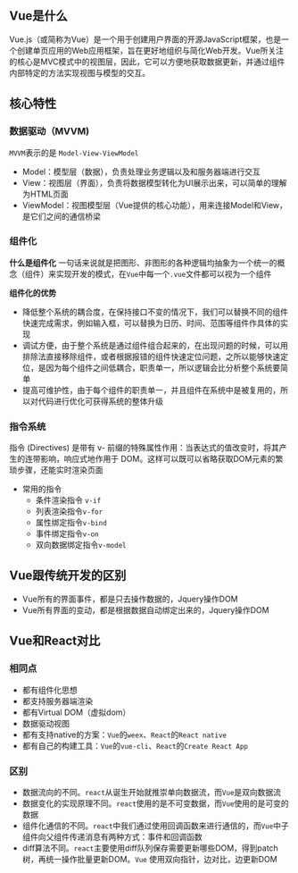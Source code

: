 ## Vue是什么
Vue.js（或简称为Vue）是一个用于创建用户界面的开源JavaScript框架，也是一个创建单页应用的Web应用框架，旨在更好地组织与简化Web开发。Vue所关注的核心是MVC模式中的视图层，因此，它可以方便地获取数据更新，并通过组件内部特定的方法实现视图与模型的交互。
## 核心特性
### 数据驱动（MVVM)
`MVVM`表示的是 `Model-View-ViewModel`
- Model：模型层（数据），负责处理业务逻辑以及和服务器端进行交互
- View：视图层（界面），负责将数据模型转化为UI展示出来，可以简单的理解为HTML页面
- ViewModel：视图模型层（Vue提供的核心功能），用来连接Model和View，是它们之间的通信桥梁
### 组件化
**什么是组件化**
一句话来说就是把图形、非图形的各种逻辑均抽象为一个统一的概念（组件）来实现开发的模式，在`Vue`中每一个`.vue`文件都可以视为一个组件

**组件化的优势**
- 降低整个系统的耦合度，在保持接口不变的情况下，我们可以替换不同的组件快速完成需求，例如输入框，可以替换为日历、时间、范围等组件作具体的实现
- 调试方便，由于整个系统是通过组件组合起来的，在出现问题的时候，可以用排除法直接移除组件，或者根据报错的组件快速定位问题，之所以能够快速定位，是因为每个组件之间低耦合，职责单一，所以逻辑会比分析整个系统要简单
- 提高可维护性，由于每个组件的职责单一，并且组件在系统中是被复用的，所以对代码进行优化可获得系统的整体升级
### 指令系统
指令 (Directives) 是带有 v- 前缀的特殊属性作用：当表达式的值改变时，将其产生的连带影响，响应式地作用于 DOM。这样可以既可以省略获取DOM元素的繁琐步骤，还能实时渲染页面
- 常用的指令
    - 条件渲染指令 `v-if`
    - 列表渲染指令`v-for`
    - 属性绑定指令`v-bind`
    - 事件绑定指令`v-on`
    - 双向数据绑定指令`v-model`
## Vue跟传统开发的区别

- Vue所有的界面事件，都是只去操作数据的，Jquery操作DOM
- Vue所有界面的变动，都是根据数据自动绑定出来的，Jquery操作DOM

## Vue和React对比
### 相同点
- 都有组件化思想
- 都支持服务器端渲染
- 都有Virtual DOM（虚拟dom）
- 数据驱动视图
- 都有支持native的方案：`Vue`的`weex`、`React`的`React native`
- 都有自己的构建工具：`Vue`的`vue-cli`、`React`的`Create React App`
### 区别
- 数据流向的不同。`react`从诞生开始就推崇单向数据流，而`Vue`是双向数据流
- 数据变化的实现原理不同。`react`使用的是不可变数据，而`Vue`使用的是可变的数据
- 组件化通信的不同。`react`中我们通过使用回调函数来进行通信的，而`Vue`中子组件向父组件传递消息有两种方式：事件和回调函数
- diff算法不同。`react`主要使用diff队列保存需要更新哪些DOM，得到patch树，再统一操作批量更新DOM。`Vue` 使用双向指针，边对比，边更新DOM
